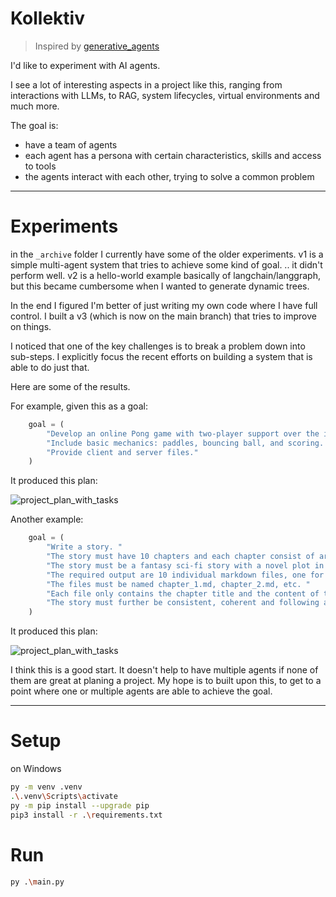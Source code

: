 # Kollektiv

> Inspired by [generative_agents](https://github.com/joonspk-research/generative_agents)

I'd like to experiment with AI agents.

I see a lot of interesting aspects in a project like this, ranging from interactions with LLMs, to RAG, system lifecycles, virtual environments and much more.

The goal is:
- have a team of agents
- each agent has a persona with certain characteristics, skills and access to tools
- the agents interact with each other, trying to solve a common problem

---

# Experiments

in the `_archive` folder I currently have some of the older experiments.
v1 is a simple multi-agent system that tries to achieve some kind of goal. .. it didn't perform well.
v2 is a hello-world example basically of langchain/langgraph, but this became cumbersome when I wanted to generate dynamic trees.

In the end I figured I'm better of just writing my own code where I have full control. 
I built a v3 (which is now on the main branch) that tries to improve on things.

I noticed that one of the key challenges is to break a problem down into sub-steps.
I explicitly focus the recent efforts on building a system that is able to do just that.

Here are some of the results.

For example, given this as a goal:
```python
    goal = (
        "Develop an online Pong game with two-player support over the internet. "
        "Include basic mechanics: paddles, bouncing ball, and scoring. "
        "Provide client and server files."
    )
```

It produced this plan:

![project_plan_with_tasks](https://github.com/user-attachments/assets/4e0212c6-5882-4a1b-b8bd-a30b517fdf09)

Another example:
```python
    goal = (
        "Write a story. "
        "The story must have 10 chapters and each chapter consist of around 1000 words. "
        "The story must be a fantasy sci-fi story with a novel plot in a post-apocalyptic world. "
        "The required output are 10 individual markdown files, one for each chapter. "
        "The files must be named chapter_1.md, chapter_2.md, etc. "
        "Each file only contains the chapter title and the content of the chapter. "
        "The story must further be consistent, coherent and following a logical structure. "
    )
```

It produced this plan:

![project_plan_with_tasks](https://github.com/user-attachments/assets/91d1f1d1-42cc-47b3-8a76-d41ef05f7b17)

I think this is a good start.
It doesn't help to have multiple agents if none of them are great at planing a project.
My hope is to built upon this, to get to a point where one or multiple agents are able to achieve the goal.

---

# Setup
on Windows

```bash
py -m venv .venv
.\.venv\Scripts\activate
py -m pip install --upgrade pip
pip3 install -r .\requirements.txt
```

# Run

```bash
py .\main.py
```
